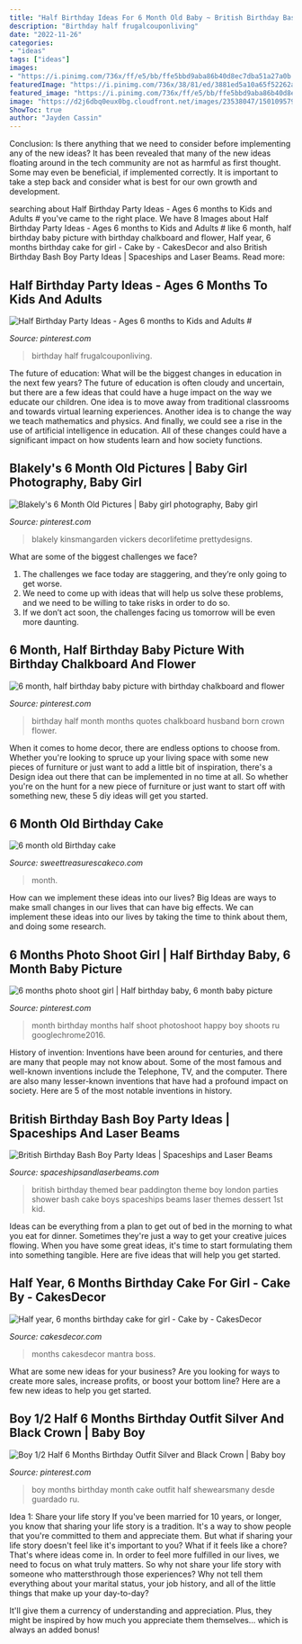 ```yaml
---
title: "Half Birthday Ideas For 6 Month Old Baby ~ British Birthday Bash boy Party Ideas"
description: "Birthday half frugalcouponliving"
date: "2022-11-26"
categories:
- "ideas"
tags: ["ideas"]
images:
- "https://i.pinimg.com/736x/ff/e5/bb/ffe5bbd9aba86b40d8ec7dba51a27a0b.jpg"
featuredImage: "https://i.pinimg.com/736x/38/81/ed/3881ed5a10a65f52262ab856a29c1fbe--baby-half-birthday-ideas-half-birthday-pictures.jpg"
featured_image: "https://i.pinimg.com/736x/ff/e5/bb/ffe5bbd9aba86b40d8ec7dba51a27a0b.jpg"
image: "https://d2j6dbq0eux0bg.cloudfront.net/images/23538047/1501095798.jpg"
ShowToc: true
author: "Jayden Cassin"
---
```



Conclusion: Is there anything that we need to consider before implementing any of the new ideas?
It has been revealed that many of the new ideas floating around in the tech community are not as harmful as first thought. Some may even be beneficial, if implemented correctly. It is important to take a step back and consider what is best for our own growth and development.

	

		
searching about Half Birthday Party Ideas - Ages 6 months to Kids and Adults # you've came to the right place. We have 8 Images about Half Birthday Party Ideas - Ages 6 months to Kids and Adults # like 6 month, half birthday baby picture with birthday chalkboard and flower, Half year, 6 months birthday cake for girl - Cake by - CakesDecor and also British Birthday Bash Boy Party Ideas | Spaceships and Laser Beams. Read more:
		
    
## Half Birthday Party Ideas - Ages 6 Months To Kids And Adults #

<img loading=lazy src="https://i.pinimg.com/736x/ff/e5/bb/ffe5bbd9aba86b40d8ec7dba51a27a0b.jpg" onerror="this.onerror=null;this.src='https://tse2.mm.bing.net/th?id=OIP.xWjegx91r46fpOw8wgVUYwHaL2&amp;pid=15.1';" alt="Half Birthday Party Ideas - Ages 6 months to Kids and Adults #">

_Source: pinterest.com_

>birthday half frugalcouponliving. 

	

The future of education: What will be the biggest changes in education in the next few years?
The future of education is often cloudy and uncertain, but there are a few ideas that could have a huge impact on the way we educate our children. One idea is to move away from traditional classrooms and towards virtual learning experiences. Another idea is to change the way we teach mathematics and physics. And finally, we could see a rise in the use of artificial intelligence in education. All of these changes could have a significant impact on how students learn and how society functions.

    
## Blakely&#039;s 6 Month Old Pictures | Baby Girl Photography, Baby Girl

<img loading=lazy src="https://i.pinimg.com/736x/b5/f4/87/b5f4870eaf717607c95def912c84c9e6.jpg" onerror="this.onerror=null;this.src='https://tse1.mm.bing.net/th?id=OIP.c8CZfyklB_nhK2CsSAfl_wHaLH&amp;pid=15.1';" alt="Blakely&#039;s 6 Month Old Pictures | Baby girl photography, Baby girl">

_Source: pinterest.com_

>blakely kinsmangarden vickers decorlifetime prettydesigns. 

	

What are some of the biggest challenges we face?
1. The challenges we face today are staggering, and they’re only going to get worse.
2. We need to come up with ideas that will help us solve these problems, and we need to be willing to take risks in order to do so.
3. If we don’t act soon, the challenges facing us tomorrow will be even more daunting.

    
## 6 Month, Half Birthday Baby Picture With Birthday Chalkboard And Flower

<img loading=lazy src="https://i.pinimg.com/736x/38/81/ed/3881ed5a10a65f52262ab856a29c1fbe--baby-half-birthday-ideas-half-birthday-pictures.jpg" onerror="this.onerror=null;this.src='https://tse3.mm.bing.net/th?id=OIP.xsSyr9i2tmnnZAVFEM7x_AHaGD&amp;pid=15.1';" alt="6 month, half birthday baby picture with birthday chalkboard and flower">

_Source: pinterest.com_

>birthday half month months quotes chalkboard husband born crown flower. 

	

When it comes to home decor, there are endless options to choose from. Whether you're looking to spruce up your living space with some new pieces of furniture or just want to add a little bit of inspiration, there's a Design idea out there that can be implemented in no time at all. So whether you're on the hunt for a new piece of furniture or just want to start off with something new, these 5 diy ideas will get you started.

    
## 6 Month Old Birthday Cake

<img loading=lazy src="https://d2j6dbq0eux0bg.cloudfront.net/images/23538047/1501095798.jpg" onerror="this.onerror=null;this.src='https://tse1.mm.bing.net/th?id=OIP._TUu8XEZ1lgIfMCHXlTWjAHaJ4&amp;pid=15.1';" alt="6 month old Birthday cake">

_Source: sweettreasurescakeco.com_

>month. 

	

How can we implement these ideas into our lives?
Big Ideas are ways to make small changes in our lives that can have big effects. We can implement these ideas into our lives by taking the time to think about them, and doing some research.

    
## 6 Months Photo Shoot Girl | Half Birthday Baby, 6 Month Baby Picture

<img loading=lazy src="https://i.pinimg.com/originals/e9/ff/a3/e9ffa3c67d8afa7b11648276664991f5.jpg" onerror="this.onerror=null;this.src='https://tse1.mm.bing.net/th?id=OIP.9xffvLe_Or14C12ginYsMQHaJ4&amp;pid=15.1';" alt="6 months photo shoot girl | Half birthday baby, 6 month baby picture">

_Source: pinterest.com_

>month birthday months half shoot photoshoot happy boy shoots ru googlechrome2016. 

	

History of invention:
Inventions have been around for centuries, and there are many that people may not know about. Some of the most famous and well-known inventions include the Telephone, TV, and the computer. There are also many lesser-known inventions that have had a profound impact on society. Here are 5 of the most notable inventions in history.

    
## British Birthday Bash Boy Party Ideas | Spaceships And Laser Beams

<img loading=lazy src="http://spaceshipsandlaserbeams.com/wp-content/uploads/2015/09/british-themed-boy-birthday-party-ideas.jpg" onerror="this.onerror=null;this.src='https://tse4.mm.bing.net/th?id=OIP.08yvJTz4PlboAkR0k16pigHaNr&amp;pid=15.1';" alt="British Birthday Bash Boy Party Ideas | Spaceships and Laser Beams">

_Source: spaceshipsandlaserbeams.com_

>british birthday themed bear paddington theme boy london parties shower bash cake boys spaceships beams laser themes dessert 1st kid. 

	

Ideas can be everything from a plan to get out of bed in the morning to what you eat for dinner. Sometimes they're just a way to get your creative juices flowing. When you have some great ideas, it's time to start formulating them into something tangible. Here are five ideas that will help you get started.

    
## Half Year, 6 Months Birthday Cake For Girl - Cake By - CakesDecor

<img loading=lazy src="https://pic.cakesdecor.com/m/atv5vivxugdn95qhhyhs.jpg" onerror="this.onerror=null;this.src='https://tse1.mm.bing.net/th?id=OIP.s5kvOVPE4JVxrKxuX1gg-gHaIn&amp;pid=15.1';" alt="Half year, 6 months birthday cake for girl - Cake by - CakesDecor">

_Source: cakesdecor.com_

>months cakesdecor mantra boss. 

	

What are some new ideas for your business?
Are you looking for ways to create more sales, increase profits, or boost your bottom line? Here are a few new ideas to help you get started.

    
## Boy 1/2 Half 6 Months Birthday Outfit Silver And Black Crown | Baby Boy

<img loading=lazy src="https://i.pinimg.com/736x/c8/97/2d/c8972d1a95f07733a1d70d32ea740ab3.jpg" onerror="this.onerror=null;this.src='https://tse4.mm.bing.net/th?id=OIP.Qhh9w__VMnVTTG453moV3gHaIo&amp;pid=15.1';" alt="Boy 1/2 Half 6 Months Birthday Outfit Silver and Black Crown | Baby boy">

_Source: pinterest.com_

>boy months birthday month cake outfit half shewearsmany desde guardado ru. 

	

Idea 1: Share your life story
If you've been married for 10 years, or longer, you know that sharing your life story is a tradition. It's a way to show people that you're committed to them and appreciate them. But what if sharing your life story doesn't feel like it's important to you? What if it feels like a chore?
That's where ideas come in. In order to feel more fulfilled in our lives, we need to focus on what truly matters. So why not share your life story with someone who mattersthrough those experiences? Why not tell them everything about your marital status, your job history, and all of the little things that make up your day-to-day?

It'll give them a currency of understanding and appreciation. Plus, they might be inspired by how much you appreciate them themselves... which is always an added bonus!


